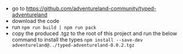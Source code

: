 - go to https://github.com/adventureland-community/typed-adventureland
- download the code
- run `npm run build | npm run pack`
- copy the produced .tgz to the root of this project and run the below command to install the types
`npm install --save-dev adventureland@../typed-adventureland-0.0.2.tgz`